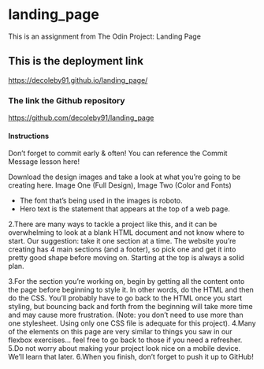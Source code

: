 # landing_page
This is an assignment from The Odin Project: Landing Page

## This is the deployment link
https://decoleby91.github.io/landing_page/

### The link the Github repository 
https://github.com/decoleby91/landing_page

#### Instructions
Don’t forget to commit early & often! You can reference the Commit Message lesson here!

Download the design images and take a look at what you’re going to be creating here. Image One (Full Design), Image Two (Color and Fonts)
 - The font that’s being used in the images is roboto.
 - Hero text is the statement that appears at the top of a web page.

2.There are many ways to tackle a project like this, and it can be overwhelming to look at a blank HTML document and not know where to start. Our suggestion: take it one section at a time. The website you’re creating has 4 main sections (and a footer), so pick one and get it into pretty good shape before moving on. Starting at the top is always a solid plan.

3.For the section you’re working on, begin by getting all the content onto the page before beginning to style it. In other words, do the HTML and then do the CSS. You’ll probably have to go back to the HTML once you start styling, but bouncing back and forth from the beginning will take more time and may cause more frustration. (Note: you don’t need to use more than one stylesheet. Using only one CSS file is adequate for this project).
4.Many of the elements on this page are very similar to things you saw in our flexbox exercises… feel free to go back to those if you need a refresher.
5.Do not worry about making your project look nice on a mobile device. We’ll learn that later.
6.When you finish, don’t forget to push it up to GitHub!